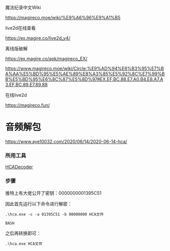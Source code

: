 魔法纪录中文Wiki

https://magireco.moe/wiki/%E9%A6%96%E9%A1%B5

live2d在线查看

https://ex.magire.co/live2d_v4/

离线版破解

https://ex.magire.co/apk/magireco_EX/

https://www.magireco.moe/wiki/Circle:%E9%AD%94%E6%B3%95%E7%BA%AA%E5%BD%95%E5%AE%89%E8%A3%85%E5%92%8C%E7%99%BB%E5%BD%95%E6%8C%87%E5%8D%97#EX.EF.BC.88.E7.A0.B4.E8.A7.A3.EF.BC.89.E7.89.88



在线live2d

https://magireco.fun/





# 音频解包

https://www.aye10032.com/2020/06/14/2020-06-14-hca/

### 所用工具

[HCADecoder](https://github.com/Nyagamon/HCADecoder)

### 步骤

推特上有大佬公开了密钥：0000000001395C51

因此首先运行以下命令进行解密：

```
.\hca.exe -c -a 01395C51 -b 00000000 HCA文件

BASH
```

之后再转换即可：

```
.\hca.exe HCA文件
```